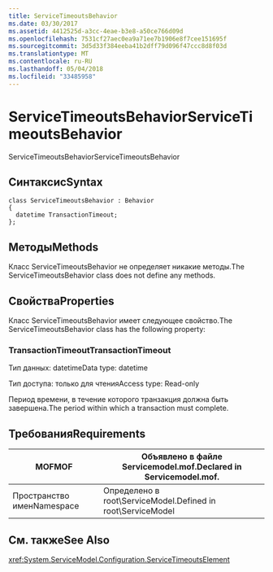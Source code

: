 ```yaml
---
title: ServiceTimeoutsBehavior
ms.date: 03/30/2017
ms.assetid: 4412525d-a3cc-4eae-b3e8-a50ce766d09d
ms.openlocfilehash: 7531cf27aec0ea9a71ee7b1906e8f7cee151695f
ms.sourcegitcommit: 3d5d33f384eeba41b2dff79d096f47ccc8d8f03d
ms.translationtype: MT
ms.contentlocale: ru-RU
ms.lasthandoff: 05/04/2018
ms.locfileid: "33485958"
---
```

# <a name="servicetimeoutsbehavior"></a><span data-ttu-id="9076c-102">ServiceTimeoutsBehavior</span><span class="sxs-lookup"><span data-stu-id="9076c-102">ServiceTimeoutsBehavior</span></span>
<span data-ttu-id="9076c-103">ServiceTimeoutsBehavior</span><span class="sxs-lookup"><span data-stu-id="9076c-103">ServiceTimeoutsBehavior</span></span>  
  
## <a name="syntax"></a><span data-ttu-id="9076c-104">Синтаксис</span><span class="sxs-lookup"><span data-stu-id="9076c-104">Syntax</span></span>  
  
```  
class ServiceTimeoutsBehavior : Behavior  
{  
  datetime TransactionTimeout;  
};  
```  
  
## <a name="methods"></a><span data-ttu-id="9076c-105">Методы</span><span class="sxs-lookup"><span data-stu-id="9076c-105">Methods</span></span>  
 <span data-ttu-id="9076c-106">Класс ServiceTimeoutsBehavior не определяет никакие методы.</span><span class="sxs-lookup"><span data-stu-id="9076c-106">The ServiceTimeoutsBehavior class does not define any methods.</span></span>  
  
## <a name="properties"></a><span data-ttu-id="9076c-107">Свойства</span><span class="sxs-lookup"><span data-stu-id="9076c-107">Properties</span></span>  
 <span data-ttu-id="9076c-108">Класс ServiceTimeoutsBehavior имеет следующее свойство.</span><span class="sxs-lookup"><span data-stu-id="9076c-108">The ServiceTimeoutsBehavior class has the following property:</span></span>  
  
### <a name="transactiontimeout"></a><span data-ttu-id="9076c-109">TransactionTimeout</span><span class="sxs-lookup"><span data-stu-id="9076c-109">TransactionTimeout</span></span>  
 <span data-ttu-id="9076c-110">Тип данных: datetime</span><span class="sxs-lookup"><span data-stu-id="9076c-110">Data type: datetime</span></span>  
  
 <span data-ttu-id="9076c-111">Тип доступа: только для чтения</span><span class="sxs-lookup"><span data-stu-id="9076c-111">Access type: Read-only</span></span>  
  
 <span data-ttu-id="9076c-112">Период времени, в течение которого транзакция должна быть завершена.</span><span class="sxs-lookup"><span data-stu-id="9076c-112">The period within which a transaction must complete.</span></span>  
  
## <a name="requirements"></a><span data-ttu-id="9076c-113">Требования</span><span class="sxs-lookup"><span data-stu-id="9076c-113">Requirements</span></span>  
  
|<span data-ttu-id="9076c-114">MOF</span><span class="sxs-lookup"><span data-stu-id="9076c-114">MOF</span></span>|<span data-ttu-id="9076c-115">Объявлено в файле Servicemodel.mof.</span><span class="sxs-lookup"><span data-stu-id="9076c-115">Declared in Servicemodel.mof.</span></span>|  
|---------|-----------------------------------|  
|<span data-ttu-id="9076c-116">Пространство имен</span><span class="sxs-lookup"><span data-stu-id="9076c-116">Namespace</span></span>|<span data-ttu-id="9076c-117">Определено в root\ServiceModel.</span><span class="sxs-lookup"><span data-stu-id="9076c-117">Defined in root\ServiceModel</span></span>|  
  
## <a name="see-also"></a><span data-ttu-id="9076c-118">См. также</span><span class="sxs-lookup"><span data-stu-id="9076c-118">See Also</span></span>  
 <xref:System.ServiceModel.Configuration.ServiceTimeoutsElement>
